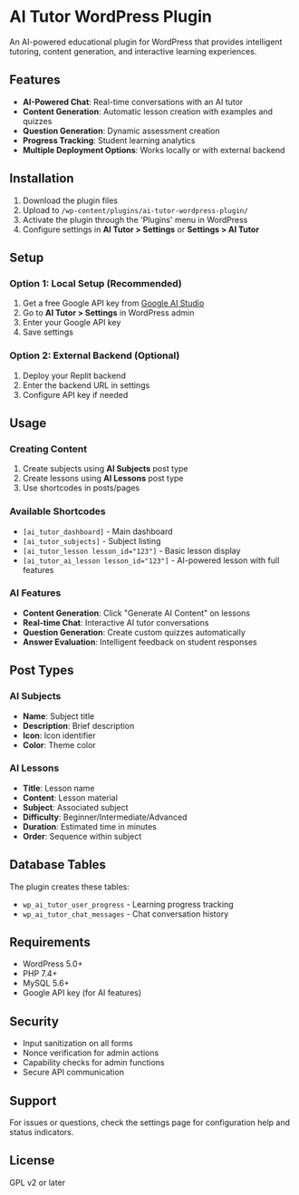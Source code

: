 # AI Tutor WordPress Plugin

An AI-powered educational plugin for WordPress that provides intelligent tutoring, content generation, and interactive learning experiences.

## Features

- **AI-Powered Chat**: Real-time conversations with an AI tutor
- **Content Generation**: Automatic lesson creation with examples and quizzes
- **Question Generation**: Dynamic assessment creation
- **Progress Tracking**: Student learning analytics
- **Multiple Deployment Options**: Works locally or with external backend

## Installation

1. Download the plugin files
2. Upload to `/wp-content/plugins/ai-tutor-wordpress-plugin/`
3. Activate the plugin through the 'Plugins' menu in WordPress
4. Configure settings in **AI Tutor > Settings** or **Settings > AI Tutor**

## Setup

### Option 1: Local Setup (Recommended)
1. Get a free Google API key from [Google AI Studio](https://aistudio.google.com/)
2. Go to **AI Tutor > Settings** in WordPress admin
3. Enter your Google API key
4. Save settings

### Option 2: External Backend (Optional)
1. Deploy your Replit backend
2. Enter the backend URL in settings
3. Configure API key if needed

## Usage

### Creating Content
1. Create subjects using **AI Subjects** post type
2. Create lessons using **AI Lessons** post type
3. Use shortcodes in posts/pages

### Available Shortcodes
- `[ai_tutor_dashboard]` - Main dashboard
- `[ai_tutor_subjects]` - Subject listing
- `[ai_tutor_lesson lesson_id="123"]` - Basic lesson display
- `[ai_tutor_ai_lesson lesson_id="123"]` - AI-powered lesson with full features

### AI Features
- **Content Generation**: Click "Generate AI Content" on lessons
- **Real-time Chat**: Interactive AI tutor conversations
- **Question Generation**: Create custom quizzes automatically
- **Answer Evaluation**: Intelligent feedback on student responses

## Post Types

### AI Subjects
- **Name**: Subject title
- **Description**: Brief description
- **Icon**: Icon identifier
- **Color**: Theme color

### AI Lessons
- **Title**: Lesson name
- **Content**: Lesson material
- **Subject**: Associated subject
- **Difficulty**: Beginner/Intermediate/Advanced
- **Duration**: Estimated time in minutes
- **Order**: Sequence within subject

## Database Tables

The plugin creates these tables:
- `wp_ai_tutor_user_progress` - Learning progress tracking
- `wp_ai_tutor_chat_messages` - Chat conversation history

## Requirements

- WordPress 5.0+
- PHP 7.4+
- MySQL 5.6+
- Google API key (for AI features)

## Security

- Input sanitization on all forms
- Nonce verification for admin actions
- Capability checks for admin functions
- Secure API communication

## Support

For issues or questions, check the settings page for configuration help and status indicators.

## License

GPL v2 or later